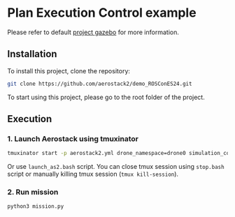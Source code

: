 # Plan Execution Control example
Please refer to default [project gazebo](https://aerostack2.github.io/_02_examples/gazebo/project_gazebo/index.html) for more information.

## Installation

To install this project, clone the repository:

```bash
git clone https://github.com/aerostack2/demo_ROSConES24.git
```

To start using this project, please go to the root folder of the project.

## Execution

### 1. Launch Aerostack using tmuxinator

```bash
tmuxinator start -p aerostack2.yml drone_namespace=drone0 simulation_config=world.yaml
```

Or use `launch_as2.bash` script. You can close tmux session using `stop.bash` script or manually killing tmux session (`tmux kill-session`).

### 2. Run mission
```bash
python3 mission.py
```